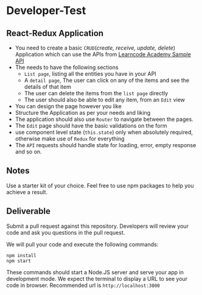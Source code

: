 # Developer-Test


## React-Redux Application

* You need to create a basic `CRUD`(_create, receive, update, delete_) Application which can use the APIs from [Learncode Academy Sample API](http://rest.learncode.academy/)
* The needs to have the following sections
  * `List page`, listing all the entities you have in your API 
  * A `detail page`, The user can click on any of the items and see the details of that item
  * The user can delete the items from the `list page` directly
  * The user should also be able to edit any item, from an `Edit` view
* You can design the page however you like
* Structure the Application as per your needs and liking
* The application should also use `Router` to navigate between the pages.
* The `Edit` page should have the basic validations on the form
* use component level state (`this.state`) only when absolutely required, otherwise make use of `Redux` for everything
* The `API` requests should handle state for loading, error, empty response and so on.


## Notes
Use a starter kit of your choice.
Feel free to use npm packages to help you achieve a result.

## Deliverable
Submit a pull request against this repository. Developers will review your code and ask you questions in the pull request.

We will pull your code and execute the following commands:
```
npm install
npm start
```
These commands should start a Node.JS server and serve your app in development mode. We expect the terminal to display a URL to see your code in browser. Recommended url is `http://localhost:3000`
